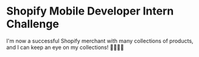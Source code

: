 # Shopify Mobile Developer Intern Challenge 

I'm now a successful Shopify merchant with many collections of products, and I can keep an eye on my collections! 🕺🏾🕺🏾
